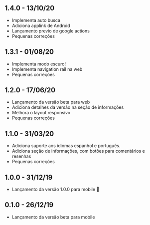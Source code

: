## 1.4.0 - 13/10/20

- Implementa auto busca
- Adiciona applink de Android
- Lançamento previo de google actions
- Pequenas correções

## 1.3.1 - 01/08/20

- Implementa modo escuro!
- Implementa navigation rail na web
- Pequenas correções

## 1.2.0 - 17/06/20

- Lançamento da versão beta para web
- Adiciona detalhes da versão na seção de informações
- Melhora o layout responsivo
- Pequenas correções

## 1.1.0 - 31/03/20

- Adiciona suporte aos idiomas espanhol e português.
- Adiciona seção de informações, com botões para comentários e resenhas
- Pequenas correções

## 1.0.0 - 31/12/19

- Lançamento da versão 1.0.0 para mobile 🚀

## 0.1.0 - 26/12/19

- Lançamento da versão beta para mobile
